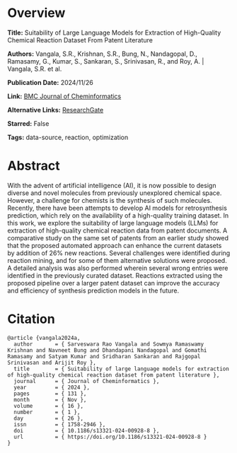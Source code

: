 # Overview
**Title:**
Suitability of Large Language Models for Extraction of High-Quality Chemical Reaction Dataset From Patent Literature

**Authors:**
Vangala, S.R., Krishnan, S.R., Bung, N., Nandagopal, D., Ramasamy, G., Kumar, S., Sankaran, S., Srinivasan, R., and Roy, A. |
Vangala, S.R. et al.

**Publication Date:**
2024/11/26

**Link:**
[BMC Journal of Cheminformatics](https://jcheminf.biomedcentral.com/articles/10.1186/s13321-024-00928-8)

**Alternative Links:**
[ResearchGate](https://www.researchgate.net/publication/386145115_Suitability_of_large_language_models_for_extraction_of_high-quality_chemical_reaction_dataset_from_patent_literature)

**Starred:**
False

**Tags:**
data-source, reaction, optimization


# Abstract
With the advent of artificial intelligence (AI), it is now possible to design diverse and novel molecules from previously unexplored chemical space.
However, a challenge for chemists is the synthesis of such molecules.
Recently, there have been attempts to develop AI models for retrosynthesis prediction, which rely on the availability of a high-quality training dataset.
In this work, we explore the suitability of large language models (LLMs) for extraction of high-quality chemical reaction data from patent documents.
A comparative study on the same set of patents from an earlier study showed that the proposed automated approach can enhance the current datasets by addition of 26% new reactions.
Several challenges were identified during reaction mining, and for some of them alternative solutions were proposed.
A detailed analysis was also performed wherein several wrong entries were identified in the previously curated dataset.
Reactions extracted using the proposed pipeline over a larger patent dataset can improve the accuracy and efficiency of synthesis prediction models in the future.


# Citation
```
@article {vangala2024a,
  author       = { Sarveswara Rao Vangala and Sowmya Ramaswamy Krishnan and Navneet Bung and Dhandapani Nandagopal and Gomathi Ramasamy and Satyam Kumar and Sridharan Sankaran and Rajgopal Srinivasan and Arijit Roy },
  title        = { Suitability of large language models for extraction of high-quality chemical reaction dataset from patent literature },
  journal      = { Journal of Cheminformatics },
  year         = { 2024 },
  pages        = { 131 },
  month        = { Nov },
  volume       = { 16 },
  number       = { 1 },
  day          = { 26 },
  issn         = { 1758-2946 },
  doi          = { 10.1186/s13321-024-00928-8 },
  url          = { https://doi.org/10.1186/s13321-024-00928-8 }
}
```
